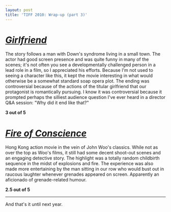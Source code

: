 ```yaml
---
layout: post
title: 'TIFF 2010: Wrap-up (part 3)'
---
```


# [_Girlfriend_](https://www.imdb.com/title/tt1470859/)

The story follows a man with Down's syndrome living in a small town. The actor had good screen presence and was quite funny in many of the scenes; it's not often you see a developmentally challenged person in a lead role in a film, so I appreciated his efforts. Because I'm not used to seeing a character like this, it kept the movie interesting in what would otherwise be a somewhat standard soap opera plot. The ending was controversial because of the actions of the titular girlfriend that our protagonist is romantically pursuing. I know it was controversial because it prompted perhaps the silliest audience question I've ever heard in a director Q&A session: "Why did it end like that?"

**3 out of 5**

# [_Fire of Conscience_](https://www.imdb.com/title/tt1602500/)

Hong Kong action movie in the vein of John Woo's classics. While not as over the top as Woo's films, it still had some decent shoot-out scenes and an engaging detective story. The highlight was a totally random childbirth sequence in the midst of explosions and fire. The experience was also made more entertaining by the man sitting in our row who would bust out in raucous laughter whenever grenades appeared on screen. Apparently an aficionado of grenade-related humour.

**2.5 out of 5**

---
And that's it until next year.